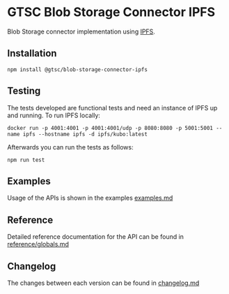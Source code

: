 # GTSC Blob Storage Connector IPFS

Blob Storage connector implementation using [IPFS](https://ipfs.tech/).

## Installation

```shell
npm install @gtsc/blob-storage-connector-ipfs
```

## Testing

The tests developed are functional tests and need an instance of IPFS up and running. To run IPFS locally:

```shell
docker run -p 4001:4001 -p 4001:4001/udp -p 8080:8080 -p 5001:5001 --name ipfs --hostname ipfs -d ipfs/kubo:latest
```

Afterwards you can run the tests as follows:

```shell
npm run test
```

## Examples

Usage of the APIs is shown in the examples [examples.md](examples.md)

## Reference

Detailed reference documentation for the API can be found in [reference/globals.md](reference/globals.md)

## Changelog

The changes between each version can be found in [changelog.md](changelog.md)
